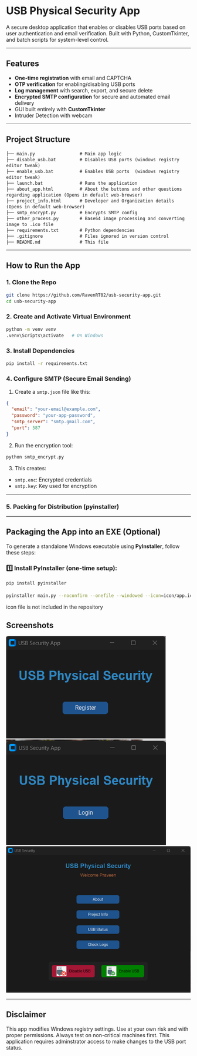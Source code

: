 # USB Physical Security App

A secure desktop application that enables or disables USB ports based on user authentication and email verification. Built with Python, CustomTkinter, and batch scripts for system-level control.

---

## Features

- **One-time registration** with email and CAPTCHA
- **OTP verification** for enabling/disabling USB ports
- **Log management** with search, export, and secure delete
- **Encrypted SMTP configuration** for secure and automated email delivery
- GUI built entirely with **CustomTkinter**
- Intruder Detection with webcam

---

## Project Structure

```
├── main.py                 # Main app logic
├── disable_usb.bat         # Disables USB ports (windows registry editor tweak)
├── enable_usb.bat          # Enables USB ports  (windows registry editor tweak)
├── launch.bat              # Runs the application
├── about_app.html          # About the buttons and other questions regarding application (Opens in default web-browser)
├── project_info.html       # Developer and Organization details (Opens in default web-browser)
├── smtp_encrypt.py         # Encrypts SMTP config
├── other_process.py        # Base64 image processing and converting image to .ico file
├── requirements.txt        # Python dependencies
├── .gitignore              # Files ignored in version control
├── README.md               # This file
```

---

## How to Run the App

### 1️. Clone the Repo
```bash
git clone https://github.com/RavenRT02/usb-security-app.git
cd usb-security-app
```

### 2️. Create and Activate Virtual Environment
```bash
python -m venv venv
.venv\Scripts\activate   # On Windows
```

### 3️. Install Dependencies
```bash
pip install -r requirements.txt
```

### 4️. Configure SMTP (Secure Email Sending)

1. Create a `smtp.json` file like this:

```json
{
  "email": "your-email@example.com",
  "password": "your-app-password",
  "smtp_server": "smtp.gmail.com",
  "port": 587
}
```

2. Run the encryption tool:
```bash
python smtp_encrypt.py
```

3. This creates:
- `smtp.enc`: Encrypted credentials
- `smtp.key`: Key used for encryption

---

### 5. Packing for Distribution (pyinstaller)

---
## Packaging the App into an EXE (Optional)

To generate a standalone Windows executable using **PyInstaller**, follow these steps:

### 1️⃣ Install PyInstaller (one-time setup):
```bash
pip install pyinstaller

pyinstaller main.py --noconfirm --onefile --windowed --icon=icon/app.ico --name "USB Security App"
```
icon file is not included in the repository 

## Screenshots

![App Screenshot](assets/app_registration_screen.png)
![App Screenshot](assets/app_login_screen.png)
![App Screenshot](assets/app_main_screen.png)


---

## Disclaimer

This app modifies Windows registry settings. Use at your own risk and with proper permissions. Always test on non-critical machines first. This application requires adminstrator access to make changes to the USB port status.
